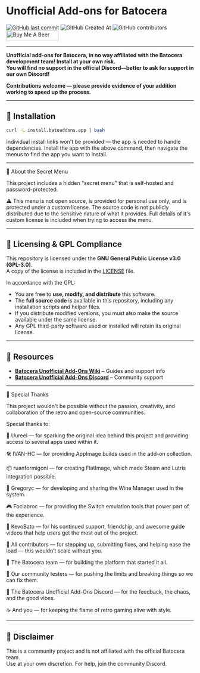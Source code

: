 # Unofficial Add-ons for Batocera

<img alt="GitHub last commit" src="https://img.shields.io/github/last-commit/DTJW92/batocera-unofficial-addons?style=for-the-badge"> <img alt="GitHub Created At" src="https://img.shields.io/github/created-at/DTJW92/batocera-unofficial-addons?style=for-the-badge"> <img alt="GitHub contributors" src="https://img.shields.io/github/contributors/DTJW92/batocera-unofficial-addons?style=for-the-badge">  <a href="https://www.buymeacoffee.com/TheNotoriousFOX" target="_blank"> <img src="https://cdn.buymeacoffee.com/buttons/v2/default-orange.png" 
       alt="Buy Me A Beer" 
       height="28" 
       width="140">
</a>

---

**Unofficial add-ons for Batocera, in no way affiliated with the Batocera development team! Install at your own risk.**  
**You will find no support in the official Discord—better to ask for support in our own Discord!**

**Contributions welcome — please provide evidence of your addition working to speed up the process.**

---

## 🚀 Installation

```bash
curl -L install.batoaddons.app | bash
```

Individual install links won't be provided — the app is needed to handle dependencies. Install the app with the above command, then navigate the menus to find the app you want to install.

---

🔐 About the Secret Menu

This project includes a hidden "secret menu" that is self-hosted and password-protected.

⚠️ This menu is not open source, is provided for personal use only, and is protected under a custom license.
The source code is not publicly distributed due to the sensitive nature of what it provides.
Full details of it's custom license is included when trying to access the menu.


---

## 📜 Licensing & GPL Compliance

This repository is licensed under the **GNU General Public License v3.0 (GPL-3.0)**.  
A copy of the license is included in the [LICENSE](./LICENSE) file.

In accordance with the GPL:

- You are free to **use, modify, and distribute** this software.
- The **full source code** is available in this repository, including any installation scripts and helper files.
- If you distribute modified versions, you must also make the source available under the same license.
- Any GPL third-party software used or installed will retain its original license.

---

## 🧠 Resources

- **[Batocera Unofficial Add-Ons Wiki](https://wiki.batoaddons.app)** – Guides and support info
- **[Batocera Unofficial Add-Ons Discord](https://discord.gg/Uc9BVbDH9e)** – Community support

---
🙏 Special Thanks

This project wouldn't be possible without the passion, creativity, and collaboration of the retro and open-source communities.

Special thanks to:

🧠 Uureel — for sparking the original idea behind this project and providing access to several apps used within it.

🛠️ IVAN-HC — for providing AppImage builds used in the add-on collection.

📦 ruanformigoni — for creating FlatImage, which made Steam and Lutris integration possible.

🍷 Gregoryc — for developing and sharing the Wine Manager used in the system.

🎮 Foclabroc — for providing the Switch emulation tools that power part of the experience.

🎥 KevoBato — for his continued support, friendship, and awesome guide videos that help users get the most out of the project.

🤝 All contributors — for stepping up, submitting fixes, and helping ease the load — this wouldn’t scale without you.

👾 The Batocera team — for building the platform that started it all.

🧪 Our community testers — for pushing the limits and breaking things so we can fix them.

💬 The Batocera Unofficial Add-Ons Discord — for the feedback, the chaos, and the good vibes.

☕ And you — for keeping the flame of retro gaming alive with style.

---
## 💬 Disclaimer

This is a community project and is not affiliated with the official Batocera team.  
Use at your own discretion. For help, join the community Discord.

